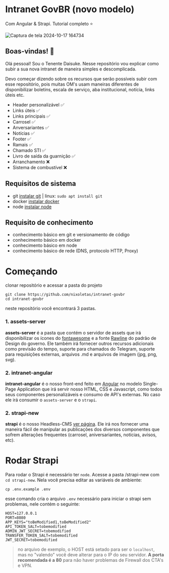 # Intranet GovBR (novo modelo)
Com Angular & Strapi. Tutorial completo ⭐

![Captura de tela 2024-10-17 164734](https://github.com/user-attachments/assets/1767a101-3ce4-472e-9034-bad553b6db25)

## Boas-vindas! 👋

Olá pessoal! Sou o Tenente Daisuke. Nesse repositório vou explicar como subir a sua nova intranet de maneira simples e descomplicada. 

Devo começar dizendo sobre os recursos que serão possíveis subir com esse repositório, pois muitas OM's usam maneiras diferentes de disponibilizar boletins, escala de serviço, aba institucional, notícia, links úteis etc.

- Header personalizável ✅
- Links úteis ✅
- Links principais ✅
- Carrosel ✅
- Anversariantes ✅
- Notícias ✅
- Footer ✅
- Ramais ✅
- Chamado STI ✅
- Livro de saída da guarnição ✅
- Arranchamento ❌
- Sistema de combustível ❌

## Requisitos de sistema

- git [instalar git](https://git-scm.com/) | linux: `sudo apt install git`
- docker [instalar docker](https://docs.docker.com/engine/install/)
- node [instalar node](https://nodejs.org/en/download/package-manager)

## Requisito de conhecimento

- conhecimento básico em git e versionamento de código
- conhecimento básico em docker
- conhecimento básico em node
- conhecimento básico de rede (DNS, protocolo HTTP, Proxy)

# Começando

clonar repositório e acessar a pasta do projeto
```
git clone https://github.com/nixoletas/intranet-govbr
cd intranet-govbr
```

neste repositório você encontrará 3 pastas. 

### 1. assets-server

**assets-server** é a pasta que contém o servidor de assets que irá disponibilizar os ícones do [fontawesome](https://fontawesome.com/) e a fonte [Rawline](https://www.gov.br/saude/pt-br/centrais-de-conteudo/manual-de-marcas/brasil-sorridente/fontes-rawline/view) do padrão de Design do governo. Ele também irá fornecer outros recursos adicionais como previsão do tempo, suporte para chamados do Telegram, suporte para requisições externas, arquivos .md e arquivos de imagem (jpg, png, svg).

### 2. intranet-angular

**intranet-angular** é o nosso front-end feito em [Angular](https://angular.dev/) no modelo Single-Page Application que irá servir nosso HTML, CSS e Javascript, como todos seus componentes personalizáveis e consumo de API's externas.
No caso ele irá consumir o `assets-server` e o `strapi`.

### 2. strapi-new

**strapi** é o nosso Headless-CMS [ver página](https://strapi.io/). Ele irá nos fornecer uma maneira fácil de manipular as publicações dos diversos componentes que sofrem alterações frequentes (carrosel, aniversariantes, notícias, avisos, etc).

# Rodar Strapi

Para rodar o Strapi é necessário ter `node`. Acesse a pasta /strapi-new com `cd strapi-new`. Nela você precisa editar as variáveis de ambiente: 
```
cp .env.example .env
```

esse comando cria o arquivo `.env` necessário para iniciar o strapi sem problemas, nele contém o seguinte:
```
HOST=127.0.0.1
PORT=8080
APP_KEYS="toBeModified1,toBeModified2"
API_TOKEN_SALT=tobemodified
ADMIN_JWT_SECRET=tobemodified
TRANSFER_TOKEN_SALT=tobemodified
JWT_SECRET=tobemodified
```

>no arquivo de exemplo, o HOST está setado para ser o `localhost`, mas no "valendo" você deve alterar para o IP do seu servidor.
**A porta recomendada é a 80** para não haver problemas de Firewall dos CTA's e VPN.
